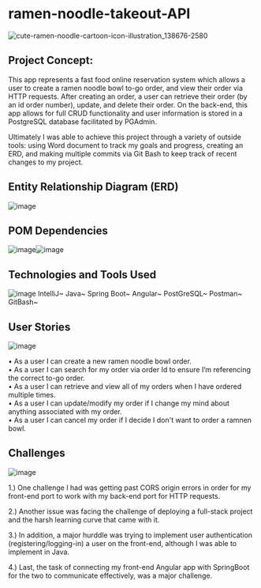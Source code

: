 # ramen-noodle-takeout-API
![cute-ramen-noodle-cartoon-icon-illustration_138676-2580](https://user-images.githubusercontent.com/94870846/156315252-5612cb44-12b4-446e-a631-25e8a3eb9a04.jpg)
## Project Concept:

This app represents a fast food online reservation system which allows a user to create a ramen noodle bowl to-go order, and view their order via HTTP requests. After creating an order, a user can retrieve their order (by an id order number), update, and delete their order.  On the back-end, this app allows for full CRUD functionality and user information is stored in a PostgreSQL database facilitated by PGAdmin.  

Ultimately I was able to achieve this project through a variety of outside tools: using Word document to track my goals and progress, creating an ERD, and making multiple commits via Git Bash to keep track of recent changes to my project.

## Entity Relationship Diagram (ERD)
![image](https://user-images.githubusercontent.com/94870846/156321108-a3474d28-f961-4bf1-a70f-ac8645f29a89.png)

## POM Dependencies

![image](https://user-images.githubusercontent.com/94870846/152493122-c6563368-462a-4bfa-aff1-8517cff00ab5.png)![image](https://user-images.githubusercontent.com/94870846/152492518-c14b4795-4e6c-427c-9920-a14c270468e5.png)

## Technologies and Tools Used

![image](https://user-images.githubusercontent.com/94870846/152493640-cd82f4c2-7a41-4007-9799-7237cdcf60cb.png)
IntelliJ~
Java~
Spring Boot~
Angular~
PostGreSQL~
Postman~
GitBash~


## User Stories

![image](https://user-images.githubusercontent.com/94870846/152494729-699a44be-502e-4648-88b4-107e2e80002e.png)

•	As a user I can create a new ramen noodle bowl order. <br />
•	As a user I can search for my order via order Id to ensure I’m referencing the correct to-go order.  <br />
•	As a user I can retrieve and view all of my orders when I have ordered multiple times.  <br />
•	As a user I can update/modify my order if I change my mind about anything associated with my order.  <br />
•	As a user I can cancel my order if I decide I don't want to order a ramnen bowl.  <br />

## Challenges

![image](https://user-images.githubusercontent.com/94870846/152495215-90a3a232-2105-42fd-9a70-9d169a3ca08e.png)

1.)	 One challenge I had was getting past CORS origin errors in order for my front-end port to work with my back-end port for HTTP requests. <br />

2.)	Another issue was facing the challenge of deploying a full-stack project and the harsh learning curve that came with it.<br />

3.)	In addition, a major hurddle was trying to implement user authentication (registering/logging-in) a user on the front-end, although I was able to implement in Java.  <br />

4.)	Last, the task of connecting my front-end Angular app with SpringBoot for the two to communicate effectively, was a major challenge.  <br />
